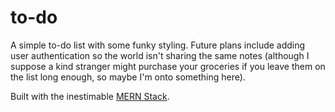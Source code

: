 # to-do

A simple to-do list with some funky styling. Future plans include adding user authentication so the world isn't sharing the same notes (although I suppose a kind stranger might purchase your groceries if you leave them on the list long enough, so maybe I'm onto something here). 

Built with the inestimable [MERN Stack](https://www.mongodb.com/mern-stack).
